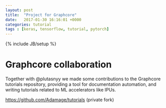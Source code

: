 ```yaml
---
layout: post
title:  "Project for Graphcore"
date:   2017-01-30 16:16:01 +0000
categories: tutorial
tags : [keras, tensorflow, tutorial, pytorch]
---
```

{% include JB/setup %}

# Graphcore collaboration
Together with @plutasnyy we made some contributions to the Graphcore tutorials repository, providing a tool for documentation automation,
and writing tutorials related to ML accelerators like IPUs.

https://github.com/Adamage/tutorials  (private fork)
